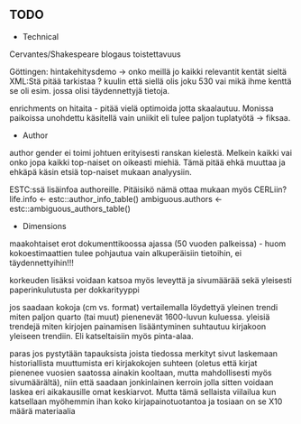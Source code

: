 ## TODO

* Technical

Cervantes/Shakespeare blogaus toistettavuus

Göttingen: hintakehitysdemo -> onko meillä jo kaikki relevantit kentät
sieltä XML:Stä pitää tarkistaa ?
kuulin että siellä olis joku 530 vai mikä ihme kenttä se oli
esim. jossa olisi täydennettyjä tietoja.

enrichments on hitaita - pitää vielä optimoida jotta
skaalautuu. Monissa paikoissa unohdettu käsitellä vain uniikit eli
tulee paljon tuplatyötä -> fiksaa.


* Author

author gender ei toimi johtuen erityisesti ranskan kielestä. Melkein
kaikki vai onko jopa kaikki top-naiset on oikeasti miehiä. Tämä pitää
ehkä muuttaa ja ehkäpä käsin etsiä top-naiset mukaan analyysiin.

ESTC:ssä lisäinfoa authoreille. Pitäisikö nämä ottaa mukaan
myös CERLiin?  life.info <- estc::author_info_table()
ambiguous.authors <- estc::ambiguous_authors_table()


* Dimensions

maakohtaiset erot dokumenttikoossa ajassa (50 vuoden palkeissa) - huom
kokoestimaattien tulee pohjautua vain alkuperäisiin tietoihin, ei
täydennettyihin!!!

korkeuden lisäksi voidaan katsoa myös leveyttä ja sivumäärää sekä
yleisesti paperinkulutusta per dokkarityyppi

jos saadaan kokoja (cm vs. format) vertailemalla löydettyä yleinen
trendi miten paljon quarto (tai muut) pienenevät 1600-luvun
kuluessa. yleisiä trendejä miten kirjojen painamisen lisääntyminen
suhtautuu kirjakoon yleiseen trendiin. Eli katseltaisiin myös
pinta-alaa.

paras jos pystytään tapauksista joista tiedossa merkityt sivut
laskemaan historiallista muuttumista eri kirjakokojen suhteen (oletus
että kirjat pienenee vuosien saatossa ainakin kooltaan, mutta
mahdollisesti myös sivumäärältä), niin että saadaan jonkinlainen
kerroin jolla sitten voidaan laskea eri aikakausille omat
keskiarvot. Mutta tämä sellaista viilailua kun katsellaan myöhemmin
ihan koko kirjapainotuotantoa ja tosiaan on se X10 määrä materiaalia


